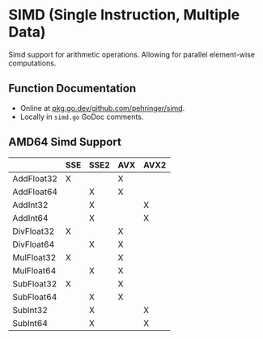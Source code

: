 # SIMD (Single Instruction, Multiple Data)
Simd support for arithmetic operations. Allowing for parallel element-wise computations.
## Function Documentation
- Online at [pkg.go.dev/github.com/pehringer/simd](https://pkg.go.dev/github.com/pehringer/simd).  
- Locally in ```simd.go``` GoDoc comments.  
## AMD64 Simd Support
|          |SSE|SSE2|AVX|AVX2|
|----------|---|----|---|----|
|AddFloat32|X  |    |X  |    |
|AddFloat64|   |X   |X  |    |
|AddInt32  |   |X   |   |X   |
|AddInt64  |   |X   |   |X   |
|DivFloat32|X  |    |X  |    |
|DivFloat64|   |X   |X  |    |
|MulFloat32|X  |    |X  |    |
|MulFloat64|   |X   |X  |    |
|SubFloat32|X  |    |X  |    |
|SubFloat64|   |X   |X  |    |
|SubInt32  |   |X   |   |X   |
|SubInt64  |   |X   |   |X   |
